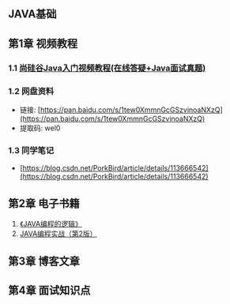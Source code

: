 ## JAVA基础

## 第1章 视频教程
### 1.1 [尚硅谷Java入门视频教程(在线答疑+Java面试真题)](https://www.bilibili.com/video/BV1Kb411W75N)
 ### 1.2 网盘资料
 - 链接: [https://pan.baidu.com/s/1tew0XmmnGcGSzvinoaNXzQ](https://pan.baidu.com/s/1tew0XmmnGcGSzvinoaNXzQ)
 - 提取码: wel0
 ### 1.3 同学笔记
 - [https://blog.csdn.net/PorkBird/article/details/113666542](https://blog.csdn.net/PorkBird/article/details/113666542)

## 第2章 电子书籍
1. [《JAVA编程的逻辑》](/https://weread.qq.com/web/reader/b51320f05e159eb51b29226)
2. [JAVA编程实战（第2版）](/https://weread.qq.com/web/reader/6da323e071c956186da64ac)

## 第3章 博客文章

## 第4章 面试知识点